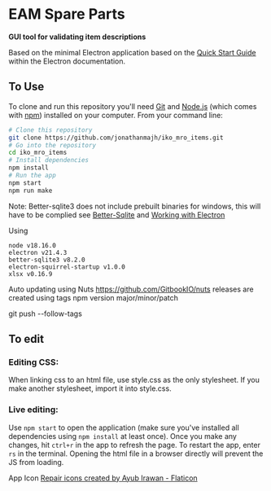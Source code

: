 # EAM Spare Parts

**GUI tool for validating item descriptions**

Based on the minimal Electron application based on the [Quick Start Guide](https://electronjs.org/docs/tutorial/quick-start) within the Electron documentation.

## To Use

To clone and run this repository you'll need [Git](https://git-scm.com) and [Node.js](https://nodejs.org/en/download/) (which comes with [npm](http://npmjs.com)) installed on your computer. From your command line:

```bash
# Clone this repository
git clone https://github.com/jonathanmajh/iko_mro_items.git
# Go into the repository
cd iko_mro_items
# Install dependencies
npm install
# Run the app
npm start
npm run make
```
Note: Better-sqlite3 does not include prebuilt binaries for windows, this will have to be complied see [Better-Sqlite](https://github.com/JoshuaWise/better-sqlite3/blob/master/docs/troubleshooting.md) and [Working with Electron](https://github.com/JoshuaWise/better-sqlite3/issues/126)

Using
```
node v18.16.0
electron v21.4.3
better-sqlite3 v8.2.0
electron-squirrel-startup v1.0.0
xlsx v0.16.9
```

Auto updating using Nuts
https://github.com/GitbookIO/nuts
releases are created using tags
npm version major/minor/patch

git push --follow-tags

## To edit
### Editing CSS:
When linking css to an html file, use style.css as the only stylesheet. If you make another stylesheet, import it into style.css.
### Live editing:
Use ```npm start``` to open the application (make sure you've installed all dependencies using ```npm install``` at least once). Once you make any changes, hit ```ctrl+r``` in the app to refresh the page. To restart the app, enter ```rs``` in the terminal. Opening the html file in a browser directly will prevent the JS from loading.

App Icon
<a href="https://www.flaticon.com/free-icons/repair" title="repair icons">Repair icons created by Ayub Irawan - Flaticon</a>